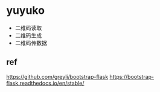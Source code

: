 # yuyuko

- 二维码读取
- 二维码生成
- 二维码传数据


## ref

https://github.com/greyli/bootstrap-flask
https://bootstrap-flask.readthedocs.io/en/stable/

